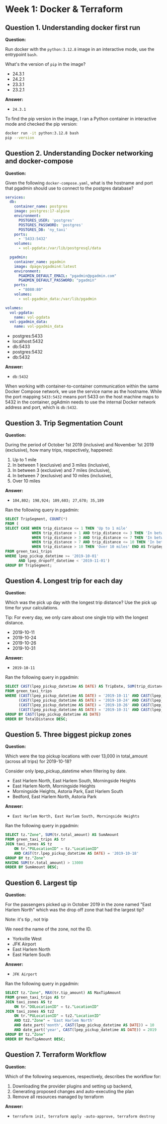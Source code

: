 
# Week 1: Docker & Terraform

## Question 1. Understanding docker first run

**Question:**

Run docker with the `python:3.12.8` image in an interactive mode, use the entrypoint `bash`.

What's the version of `pip` in the image?

- 24.3.1
- 24.2.1
- 23.3.1
- 23.2.1

**Answer:**
- `24.3.1`

To find the pip version in the image, I ran a Python container in interactive mode and checked the pip version:
```bash
docker run -it python:3.12.8 bash
pip --version
```


## Question 2. Understanding Docker networking and docker-compose

**Question:**

Given the following `docker-compose.yaml`, what is the hostname and port that pgadmin should use to connect to the postgres database?

```yaml
services:
  db:
    container_name: postgres
    image: postgres:17-alpine
    environment:
      POSTGRES_USER: 'postgres'
      POSTGRES_PASSWORD: 'postgres'
      POSTGRES_DB: 'ny_taxi'
    ports:
      - '5433:5432'
    volumes:
      - vol-pgdata:/var/lib/postgresql/data

  pgadmin:
    container_name: pgadmin
    image: dpage/pgadmin4:latest
    environment:
      PGADMIN_DEFAULT_EMAIL: "pgadmin@pgadmin.com"
      PGADMIN_DEFAULT_PASSWORD: "pgadmin"
    ports:
      - "8080:80"
    volumes:
      - vol-pgadmin_data:/var/lib/pgadmin  

volumes:
  vol-pgdata:
    name: vol-pgdata
  vol-pgadmin_data:
    name: vol-pgadmin_data
```

- postgres:5433
- localhost:5432
- db:5433
- postgres:5432
- db:5432

**Answer:**

- `db:5432`

When working with container-to-container communication within the same Docker Compose network, we use the service name as the hostname. While the port mapping `5433:5432` means port 5433 on the host machine maps to 5432 in the container, pgAdmin needs to use the internal Docker network address and port, which is `db:5432`.

## Question 3. Trip Segmentation Count

**Question:**

During the period of October 1st 2019 (inclusive) and November 1st 2019 (exclusive), how many trips, respectively, happened:

1. Up to 1 mile
2. In between 1 (exclusive) and 3 miles (inclusive),
3. In between 3 (exclusive) and 7 miles (inclusive),
4. In between 7 (exclusive) and 10 miles (inclusive),
5. Over 10 miles

**Answer:**

- `104,802; 198,924; 109,603; 27,678; 35,189`

Ran the following query in pgadmin:

```sql
SELECT TripSegment, COUNT(*)
FROM (
SELECT CASE WHEN trip_distance <= 1 THEN 'Up to 1 mile'
			WHEN trip_distance > 1 AND trip_distance <= 3 THEN 'In between 1 (exclusive) and 3 miles (inclusive)'
			WHEN trip_distance > 3 AND trip_distance <= 7 THEN 'In between 3 (exclusive) and 7 miles (inclusive)'
			WHEN trip_distance > 7 AND trip_distance <= 10 THEN 'In between 7 (exclusive) and 10 miles (inclusive)'		
			WHEN trip_distance > 10 THEN 'Over 10 miles' END AS TripSegment
FROM green_taxi_trips
WHERE lpep_pickup_datetime >= '2019-10-01'
	  AND lpep_dropoff_datetime < '2019-11-01')
GROUP BY TripSegment;
```


## Question 4. Longest trip for each day

**Question:**

Which was the pick up day with the longest trip distance? Use the pick up time for your calculations.

Tip: For every day, we only care about one single trip with the longest distance.

- 2019-10-11
- 2019-10-24
- 2019-10-26
- 2019-10-31

**Answer:**

- `2019-10-11`


Ran the following query in pgadmin:

```sql
SELECT CAST(lpep_pickup_datetime AS DATE) AS TripDate, SUM(trip_distance) AS TotalDistance
FROM green_taxi_trips
WHERE (CAST(lpep_pickup_datetime AS DATE) = '2019-10-11' AND CAST(lpep_dropoff_datetime AS DATE) = '2019-10-11') OR
	  (CAST(lpep_pickup_datetime AS DATE) = '2019-10-24' AND CAST(lpep_dropoff_datetime AS DATE) = '2019-10-24') OR
	  (CAST(lpep_pickup_datetime AS DATE) = '2019-10-26' AND CAST(lpep_dropoff_datetime AS DATE) = '2019-10-26') OR
	  (CAST(lpep_pickup_datetime AS DATE) = '2019-10-31' AND CAST(lpep_dropoff_datetime AS DATE) = '2019-10-31')
GROUP BY CAST(lpep_pickup_datetime AS DATE)
ORDER BY TotalDistance DESC;
```

## Question 5. Three biggest pickup zones

**Question:**

Which were the top pickup locations with over 13,000 in total_amount (across all trips) for 2019-10-18?

Consider only lpep_pickup_datetime when filtering by date.

- East Harlem North, East Harlem South, Morningside Heights
- East Harlem North, Morningside Heights
- Morningside Heights, Astoria Park, East Harlem South
- Bedford, East Harlem North, Astoria Park

**Answer:**

- `East Harlem North, East Harlem South, Morningside Heights`

Ran the following query in pgadmin:

```sql
SELECT tz."Zone", SUM(tr.total_amount) AS SumAmount
FROM green_taxi_trips AS tr
JOIN taxi_zones AS tz
	ON tr."PULocationID" = tz."LocationID"
	AND CAST(tr.lpep_pickup_datetime AS DATE) = '2019-10-18'
GROUP BY tz."Zone"
HAVING SUM(tr.total_amount) > 13000
ORDER BY SumAmount DESC;
```

## Question 6. Largest tip

**Question:**

For the passengers picked up in October 2019 in the zone named "East Harlem North" which was the drop off zone that had the largest tip?

Note: it's tip , not trip

We need the name of the zone, not the ID.

- Yorkville West
- JFK Airport
- East Harlem North
- East Harlem South

**Answer:**

- `JFK Airport`

Ran the following query in pgadmin:

```sql
SELECT tz."Zone", MAX(tr.tip_amount) AS MaxTipAmount
FROM green_taxi_trips AS tr
JOIN taxi_zones AS tz
    ON tr."DOLocationID" = tz."LocationID"
JOIN taxi_zones AS tz2
    ON tr."PULocationID" = tz2."LocationID"
	AND tz2."Zone" = 'East Harlem North'
    AND date_part('month', CAST(lpep_pickup_datetime AS DATE)) = 10
    AND date_part('year', CAST(lpep_pickup_datetime AS DATE)) = 2019
GROUP BY tz."Zone"
ORDER BY MaxTipAmount DESC;
```


## Question 7. Terraform Workflow

**Question:**

Which of the following sequences, respectively, describes the workflow for:

1. Downloading the provider plugins and setting up backend,
2. Generating proposed changes and auto-executing the plan
3. Remove all resources managed by terraform

**Answer:**

- `terraform init, terraform apply -auto-approve, terraform destroy`